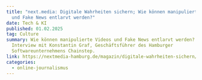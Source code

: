 ```yaml
---
title: "next.media: Digitale Wahrheiten sichern; Wie können manipulierte Videos
  und Fake News entlarvt werden?"
date: Tech & KI
published: 01.02.2025
tag: Culture
summary: Wie können manipulierte Videos und Fake News entlarvt werden? Ein
  Interview mit Konstantin Graf, Geschäftsführer des Hamburger
  Softwareunternehmens Chainstep.
link: https://nextmedia-hamburg.de/magazin/digitale-wahrheiten-sichern/
categories:
  - online-journalismus
---
```

